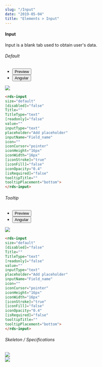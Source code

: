 ```yaml
---
slug: "/Input"
date: "2019-05-04"
title: "Elements > Input"
---
```


<!-- CSS only -->
<link href="https://cdn.jsdelivr.net/npm/bootstrap@5.1.3/dist/css/bootstrap.min.css" rel="stylesheet" integrity="sha384-1BmE4kWBq78iYhFldvKuhfTAU6auU8tT94WrHftjDbrCEXSU1oBoqyl2QvZ6jIW3" crossorigin="anonymous">
<link rel="stylesheet" href="../../../../../../../raaghu/src/assets/css/style-elements.css">
<link rel="stylesheet" href="../../../../../../../raaghu/src/assets/css/main.css">


#### Input

<p class="">Input is a blank tab used to obtain user's data.</p>

<section class="py-4">
    <h6>Default</h6>
    <div class="py-3">
      <div class="cust-tabs">
        <ul class="nav nav-tabs" id="myTab" role="tablist">
          <li class="nav-item" role="presentation">
            <button class="nav-link active" id="PreviewBasic-tab" data-bs-toggle="tab" data-bs-target="#PreviewBasic" type="button" role="tab" aria-controls="PreviewBasic" aria-selected="true">Preview </button>
          </li>
          <li class="nav-item" role="presentation">
            <button class="nav-link" id="AngularBasic-tab" data-bs-toggle="tab" data-bs-target="#AngularBasic" type="button" role="tab" aria-controls="AngularBasic" aria-selec0ted="false"><i class="bi bi-code-slash" style="font-size:1.0rem"></i>Angular</button>
          </li>
        </ul>
      </div>
      <div class="tab-content card border" id="myTabContent">
        <div class="tab-pane fade show active" id="PreviewBasic" role="tabpanel" aria-labelledby="PreviewBasic-tab">
         <div class="contents p-5">
              <div class="row">
                 <div class="col-md-12">
                      <img src="/images/input-basic.png" class="img-fluid w-100">
                 </div>             
              </div>
                       
  </div>
        </div>
        <div class="tab-pane fade show" id="AngularBasic" role="tabpanel" aria-labelledby="AngularBasic-tab">
          <div class="contents bg-code">
<div class="row m-0">

```html
<rds-input
size="default"
[disabled]="false"
Title=""
TitleType="text"
[readonly]="false"
value=""
inputType="text"
placeholder="Add placeholder"
inputName="Field_name"
icon=""
iconCursor="pointer"
iconHeight="16px"
iconWidth="16px"
[iconStroke]="true"
[iconFill]="false"
iconOpacity="0.4"
[isRequired]="false"
tooltipTitle=""
tooltipPlacement="bottom">
</rds-input>
```
</div>
</div>
  </div>
        </div>
      </div>
    </div>
  </section>


<!-- input with tooltip -->
<section class="py-4">
    <h6>Tooltip</h6>
    <div class="py-3">
      <div class="cust-tabs">
        <ul class="nav nav-tabs" id="myTab" role="tablist">
          <li class="nav-item" role="presentation">
            <button class="nav-link active" id="PreviewBasic-tab" data-bs-toggle="tab" data-bs-target="#Previewtooltip" type="button" role="tab" aria-controls="PreviewBasic" aria-selected="true">Preview </button>
          </li>
          <li class="nav-item" role="presentation">
            <button class="nav-link" id="AngularBasic-tab" data-bs-toggle="tab" data-bs-target="#Angulartooltip" type="button" role="tab" aria-controls="AngularBasic" aria-selec0ted="false"><i class="bi bi-code-slash" style="font-size:1.0rem"></i>Angular</button>
          </li>
        </ul>
      </div>
      <div class="tab-content card border" id="myTabContent">
        <div class="tab-pane fade show active" id="Previewtooltip" role="tabpanel" aria-labelledby="PreviewBasic-tab">
         <div class="contents bg-light p-5">
              <div class="row">
               <img src="/images/input-tooltip.png" class="img-thumbnail w-100">
              </div>
                       
  </div>
        </div>
        <div class="tab-pane fade show" id="Angulartooltip" role="tabpanel" aria-labelledby="AngularBasic-tab">
          <div class="contents bg-code">
<div class="row m-0">

```html
<rds-input
size="default"
[disabled]="false"
Title=""
TitleType="text"
[readonly]="false"
value=""
inputType="text"
placeholder="Add placeholder"
inputName="Field_name"
icon=""
iconCursor="pointer"
iconHeight="16px"
iconWidth="16px"
[iconStroke]="true"
[iconFill]="false"
iconOpacity="0.4"
[isRequired]="false"
tooltipTitle=""
tooltipPlacement="bottom">
</rds-input>
```
</div>
</div>
  </div>
        </div>
      </div>
    </div>
  </section>




 
<section class="py-4">
                        <h6>
                           Skeleton / Specifications
                        </h6>
                        <div class="py-3">
                              <!-- Tab panes -->
                              <div class="card border p-5">
                                 <div class="row">
                                    <div class="col-md-6">
                                       <img src="https://portal.raaghu.io/images/components/_dropdown-list/img-1.png" class="img-fluid">
                                    </div>
                                    <div class="col-md-6 ">
                                       <img src="https://portal.raaghu.io/images/components/_dropdown-list/img-2.png" class="img-fluid">
                                    </div>
                                 </div>
                              </div>
                        </div>
                     </section>




<!-- JavaScript Bundle with Popper -->
<script src="https://cdn.jsdelivr.net/npm/bootstrap@5.1.3/dist/js/bootstrap.bundle.min.js" integrity="sha384-ka7Sk0Gln4gmtz2MlQnikT1wXgYsOg+OMhuP+IlRH9sENBO0LRn5q+8nbTov4+1p" crossorigin="anonymous"></script>
